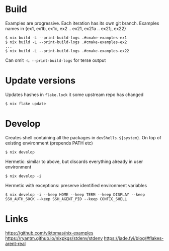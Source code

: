 # Build

Examples are progressive.  Each iteration has its own git branch.
Examples names in {ex1, ex1b, ex1c, ex2 .. ex21, ex21a .. ex21j, ex22}

```
$ nix build -L --print-build-logs .#cmake-examples-ex1
$ nix build -L --print-build-logs .#cmake-examples-ex2
...
$ nix build -L --print-build-logs .#cmake-examples-ex22
```

Can omit `-L --print-build-logs` for terse output

# Update versions

Updates hashes in `flake.lock` it some upstream repo has changed
```
$ nix flake update
```

# Develop

Creates shell containing all the packages in `devShells.${system}`.
On top of existing environment (prepends PATH etc)

```
$ nix develop
```

Hermetic: similar to above,  but discards everything already in user environment
```
$ nix develop -i
```

Hermetic with exceptions: preserve identified environment variables
```
$ nix develop -i --keep HOME --keep TERM --keep DISPLAY --keep SSH_AUTH_SOCK --keep SSH_AGENT_PID --keep CONFIG_SHELL
```

# Links

https://github.com/vlktomas/nix-examples
https://ryantm.github.io/nixpkgs/stdenv/stdenv
https://jade.fyi/blog/#flakes-arent-real
